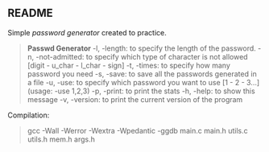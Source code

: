 README
------

Simple _password generator_ created to practice.

> **Passwd Generator**
>	-l, -length: to specify the length of the password.
>	-n, -not-admitted: to specify which type of character is not allowed [digit - u\_char - l\_char - sign]
>	-t, -times: to specify how many password you need
>	-s, -save: to save all the passwords generated in a file
>	-u, -use: to specify which password you want to use [1 - 2 - 3...]  (usage: -use 1,2,3)
>	-p, -print: to print the stats
>	-h, -help: to show this message
>	-v, -version: to print the current version of the program

Compilation:
> gcc -Wall -Werror -Wextra -Wpedantic -ggdb main.c main.h utils.c utils.h mem.h args.h
